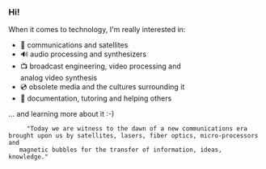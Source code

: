 ### Hi!
When it comes to technology, I'm really interested in:
- 📡 communications and satellites
- 🔊 audio processing and synthesizers
- 📺 broadcast engineering, video processing and   
  analog video synthesis
- 💿 obsolete media and the cultures surrounding it
- 📖 documentation, tutoring and helping others

... and learning more about it :-)

```
     "Today we are witness to the dawn of a new communications era
brought upon us by satellites, lasers, fiber optics, micro-processors and
   magnetic bubbles for the transfer of information, ideas, knowledge."
```
